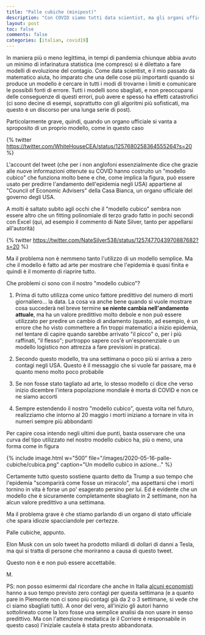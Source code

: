 ```yaml
---
title: "Palle cubiche (minipost)"
description: "Con COVID siamo tutti data scientist, ma gli organi ufficiali dovrebbero fare meglio"
layout: post
toc: false
comments: false
categories: [italian, covid19]
---
```


In maniera più o meno legittima, in tempi di pandemia chiunque abbia avuto un minimo di infarinatura statistica (me compreso)
si è dilettato a fare modelli di evoluzione del contagio. Come data scientist, e il mio passato da matematico aiuta, ho 
imparato che una delle cose più importanti quando si produce un modello è cercare in tutti i modi di trovarne i limiti e comunicare le possibili fonti di errore. 
Tutti i modelli sono sbagliati, e non preoccuparsi delle conseguenze di questi errori, può avere e spesso ha effetti catastrofici (ci sono decine di esempi, soprattutto con gli algoritmi più sofisticati, ma questo è un discorso per 
una lunga serie di post).

Particolarmente grave, quindi, quando un organo ufficiale si vanta a sproposito di un proprio modello, come in questo caso

{% twitter https://twitter.com/WhiteHouseCEA/status/1257680258364555264?s=20  %}

L'account del tweet (che per i non anglofoni essenzialmente dice che grazie alle nuove informazioni ottenute su COVID hanno 
costruito un "modello cubico" che funziona molto bene e che, come implica la figura, può essere usato per predirre l'andamento 
dell'epidemia negli USA) appartiene al "Council of Economic Advisers" della Casa Bianca, un organo ufficiale del governo degli USA.

A molti è saltato subito agli occhi che il "modello cubico" sembra non essere altro che un fitting polinomiale di 
terzo grado fatto in pochi secondi con Excel (qui, ad esempio il commento di Nate Silver, tanto per appellarsi all'autorità)

{% twitter https://twitter.com/NateSilver538/status/1257477043970887682?s=20  %}

Ma il problema non è nemmeno tanto l'utilizzo di un modello semplice. Ma che il modello è fatto ad arte per mostrare che 
l'epidemia è quasi finita e quindi è il momento di riaprire tutto.

Che problemi ci sono con il nostro "modello cubico"?

1. Prima di tutto utilizza come unico fattore predittivo del numero di morti giornaliero... la data. La cosa va anche bene
quando si vuole mostrare cosa succederà nel breve termine **se niente cambia nell'andamento attuale**, ma ha un valore
predittivo molto debole e non può essere utilizzato per predire un cambio di andamento (questo, ad esempio, è un errore che ho visto commettere a fin troppi matematici a inizio epidemia, nel tentare di capire quando sarebbe arrivato "il picco" o, per i più raffinati, "il flesso"; purtroppo sapere cos'è un'esponenziale o un modello logistico non attrezza a fare previsioni in pratica).

2. Secondo questo modello, tra una settimana o poco più si arriva a zero contagi negli USA. Questo è il messaggio che si vuole far passare, ma è quanto meno molto poco probabile

3. Se non fosse stato tagliato ad arte, lo stesso modello ci dice che verso inizio dicembre l'intera popolazione mondiale è morta di COVID e non ce ne siamo accorti

4. Sempre estendendo il nostro "modello cubico", questa volta nel futuro, realizziamo che intorno al 20 maggio i morti iniziano a tornare in vita in numeri sempre più abbondanti

Per capire cosa intendo negli ultimi due punti, basta osservare che una curva del tipo utilizzato nel nostro modello cubico ha, più o meno, una forma come in figura

{% include image.html w="500" file="/images/2020-05-16-palle-cubiche/cubica.png" caption="Un modello cubico in azione..." %}

Certamente tutto questo sostiene quanto detto da Trump a suo tempo che l'epidemia "scomparirà come fosse un miracolo", ma
aspettarsi che i morti tornino in vita è forse un po' esagerato persino per lui. Ed è evidente che un modello che è sicuramente completamente sbagliato in 2 settimane, non ha alcun valore predittivo a una settimana.

Ma il problema grave è che stiamo parlando di un organo di stato ufficiale che spara idiozie spacciandole per certezze.

Palle cubiche, appunto.

Elon Musk con un solo tweet ha prodotto miliardi di dollari di danni a Tesla, ma qui si tratta di persone che
moriranno a causa di questo tweet.

Questo non è e non può essere accettabile.

M.

PS: non posso esimermi dal ricordare che anche in Italia [alcuni economisti](https://www.corriere.it/economia/lavoro/20_marzo_30/coronavirus-italia-quando-si-azzereranno-contagi-previsioni-regione-regione-ae9099dc-7264-11ea-bc49-338bb9c7b205.shtml)
hanno a suo tempo previsto zero contagi per questa settimana (e a quanto pare in Piemonte non ci sono più contagi già da 2 o 3
settimane, si vede che ci siamo sbagliati tutti). A onor del vero, all'inizio gli autori hanno sottolineato come la loro fosse
una semplice analisi da non usare in senso predittivo. Ma con l'attenzione mediatica (e il Corriere è responsabile in 
questo caso) l'iniziale cautela è stata presto abbandonata.


